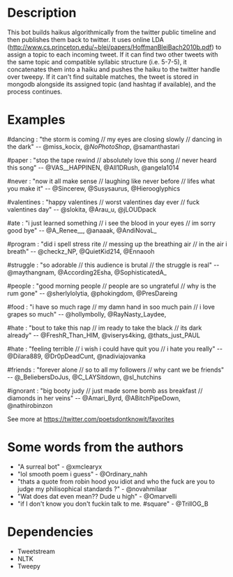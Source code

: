 Description
===========

This bot builds haikus algorithmically from the twitter public timeline and then publishes them back to twitter. It uses online LDA (http://www.cs.princeton.edu/~blei/papers/HoffmanBleiBach2010b.pdf) to assign a topic to each incoming tweet. If it can find two other tweets with the same topic and compatible syllabic structure (i.e. 5-7-5), it concatenates them into a haiku and pushes the haiku to the twitter handle over tweepy. If it can't find suitable matches, the tweet is stored in mongodb alongside its assigned topic (and hashtag if available), and the process continues.

Examples
========

\#dancing : "the storm is coming // my eyes are closing slowly // dancing in the dark" -- @miss_kocix, @_NoPhotoShop_, @samanthastari

\#paper : "stop the tape rewind // absolutely love this song // never heard this song" -- @VAS__HAPPINEN, @All1DRush, @angela1014

\#never : "now it all make sense // laughing like never before // lifes what you make it" -- @Sincerew, @Susysaurus, @Hierooglyphics

\#valentines : "happy valentines // worst valentines day ever // fuck valentines day" -- @slokita, @Arau_u, @jLOUDpack

\#ate : "i just learned something // i see the blood in your eyes // im sorry good bye" -- @A_Renee__, @anaaak, @AndiNovaL_

\#program : "did i spell stress rite // messing up the breathing air // in the air i breath" -- @checkz_NP, @QuietKid214, @Ennaooh

\#struggle : "so adorable // this audience is brutal // the struggle is real" -- @maythangnam, @According2Esha, @SophisticatedA_

\#people : "good morning people // people are so ungrateful // why is the rum gone" -- @sherlylolytia, @phokingdom, @PresDareing

\#food : "i have so much rage // my damn hand in soo much pain // i love grapes so much" -- @hollymbolly, @RayNasty_Laydee,

\#hate : "bout to take this nap // im ready to take the black // its dark already" -- @FreshR_Than_HIM, @viserys4king, @thats_just_PAUL

\#hate : "feeling terrible // i wish i could have quit you // i hate you really" -- @Dilara889, @Dr0pDeadCunt, @nadiviajovanka

\#friends : "forever alone // so to all my followers // why cant we be friends" -- @_BeliebersDoJus, @C_LAYSitdown, @sl_hutchins

\#ignorant : "big booty judy // just made some bomb ass breakfast // diamonds in her veins" -- @Amari_Byrd, @ABitchPipeDown, @nathirobinzon

See more at https://twitter.com/poetsdontknowit/favorites 

Some words from the authors
===========================
* "A surreal bot" - @xmclearyx
* "lol smooth poem i guess" - @Ordinary_nahh
* "thats a quote from robin hood you idiot and who the fuck are you to judge my philisophical standards ?" - @novahmilaar
* "Wat does dat even mean?? Dude u high" - @Omarvelli
* "if I don't know you don't fuckin talk to me. #square" - @TrillOG_B

Dependencies
============
* Tweetstream
* NLTK
* Tweepy